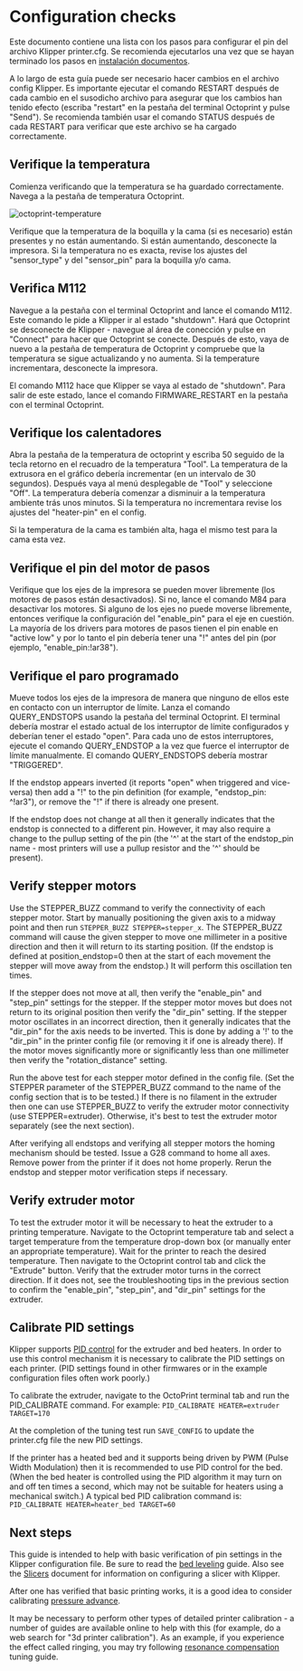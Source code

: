 # Configuration checks

Este documento contiene una lista con los pasos para configurar el pin del archivo Klipper printer.cfg. Se recomienda ejecutarlos una vez que se hayan terminado los pasos en [instalación documentos](installation.md).

A lo largo de esta guía puede ser necesario hacer cambios en el archivo config Klipper. Es importante ejecutar el comando RESTART después de cada cambio en el susodicho archivo para asegurar que los cambios han tenido efecto (escriba "restart" en la pestaña del terminal Octoprint y pulse "Send"). Se recomienda también usar el comando STATUS después de cada RESTART para verificar que este archivo se ha cargado correctamente.

## Verifique la temperatura

Comienza verificando que la temperatura se ha guardado correctamente. Navega a la pestaña de temperatura Octoprint.

![octoprint-temperature](img/octoprint-temperature.png)

Verifique que la temperatura de la boquilla y la cama (si es necesario) están presentes y no están aumentando. Si están aumentando, desconecte la impresora. Si la temperatura no es exacta, revise los ajustes del "sensor_type" y del "sensor_pin" para la boquilla y/o cama.

## Verifica M112

Navegue a la pestaña con el terminal Octoprint and lance el comando M112. Este comando le pide a Klipper ir al estado "shutdown". Hará que Octoprint se desconecte de Klipper - navegue al área de conección y pulse en "Connect" para hacer que Octoprint se conecte. Después de esto, vaya de nuevo a la pestaña de temperatura de Octoprint y compruebe que la temperatura se sigue actualizando y no aumenta. Si la temperature incrementara, desconecte la impresora.

El comando M112 hace que Klipper se vaya al estado de "shutdown". Para salir de este estado, lance el comando FIRMWARE_RESTART en la pestaña con el terminal Octoprint.

## Verifique los calentadores

Abra la pestaña de la temperatura de octoprint y escriba 50 seguido de la tecla retorno en el recuadro de la temperatura "Tool". La temperatura de la extrusora en el gráfico debería incrementar (en un intervalo de 30 segundos). Después vaya al menú desplegable de "Tool" y seleccione "Off". La temperatura debería comenzar a disminuir a la temperatura ambiente trás unos minutos. Si la temperatura no incrementara revise los ajustes del "heater-pin" en el config.

Si la temperatura de la cama es también alta, haga el mismo test para la cama esta vez.

## Verifique el pin del motor de pasos

Verifique que los ejes de la impresora se pueden mover libremente (los motores de pasos están desactivados). Si no, lance el comando M84 para desactivar los motores. Si alguno de los ejes no puede moverse libremente, entonces verifique la configuración del "enable_pin" para el eje en cuestión. La mayoría de los drivers para motores de pasos tienen el pin enable en "active low" y por lo tanto el pin debería tener una "!" antes del pin (por ejemplo, "enable_pin:!ar38").

## Verifique el paro programado

Mueve todos los ejes de la impresora de manera que ninguno de ellos este en contacto con un interruptor de límite. Lanza el comando QUERY_ENDSTOPS usando la pestaña del terminal Octoprint. El terminal debería mostrar el estado actual de los interruptor de límite configurados y deberían tener el estado "open". Para cada uno de estos interruptores, ejecute el comando QUERY_ENDSTOP a la vez que fuerce el interruptor de límite manualmente. El comando QUERY_ENDSTOPS debería mostrar "TRIGGERED".

If the endstop appears inverted (it reports "open" when triggered and vice-versa) then add a "!" to the pin definition (for example, "endstop_pin: ^!ar3"), or remove the "!" if there is already one present.

If the endstop does not change at all then it generally indicates that the endstop is connected to a different pin. However, it may also require a change to the pullup setting of the pin (the '^' at the start of the endstop_pin name - most printers will use a pullup resistor and the '^' should be present).

## Verify stepper motors

Use the STEPPER_BUZZ command to verify the connectivity of each stepper motor. Start by manually positioning the given axis to a midway point and then run `STEPPER_BUZZ STEPPER=stepper_x`. The STEPPER_BUZZ command will cause the given stepper to move one millimeter in a positive direction and then it will return to its starting position. (If the endstop is defined at position_endstop=0 then at the start of each movement the stepper will move away from the endstop.) It will perform this oscillation ten times.

If the stepper does not move at all, then verify the "enable_pin" and "step_pin" settings for the stepper. If the stepper motor moves but does not return to its original position then verify the "dir_pin" setting. If the stepper motor oscillates in an incorrect direction, then it generally indicates that the "dir_pin" for the axis needs to be inverted. This is done by adding a '!' to the "dir_pin" in the printer config file (or removing it if one is already there). If the motor moves significantly more or significantly less than one millimeter then verify the "rotation_distance" setting.

Run the above test for each stepper motor defined in the config file. (Set the STEPPER parameter of the STEPPER_BUZZ command to the name of the config section that is to be tested.) If there is no filament in the extruder then one can use STEPPER_BUZZ to verify the extruder motor connectivity (use STEPPER=extruder). Otherwise, it's best to test the extruder motor separately (see the next section).

After verifying all endstops and verifying all stepper motors the homing mechanism should be tested. Issue a G28 command to home all axes. Remove power from the printer if it does not home properly. Rerun the endstop and stepper motor verification steps if necessary.

## Verify extruder motor

To test the extruder motor it will be necessary to heat the extruder to a printing temperature. Navigate to the Octoprint temperature tab and select a target temperature from the temperature drop-down box (or manually enter an appropriate temperature). Wait for the printer to reach the desired temperature. Then navigate to the Octoprint control tab and click the "Extrude" button. Verify that the extruder motor turns in the correct direction. If it does not, see the troubleshooting tips in the previous section to confirm the "enable_pin", "step_pin", and "dir_pin" settings for the extruder.

## Calibrate PID settings

Klipper supports [PID control](https://en.wikipedia.org/wiki/PID_controller) for the extruder and bed heaters. In order to use this control mechanism it is necessary to calibrate the PID settings on each printer. (PID settings found in other firmwares or in the example configuration files often work poorly.)

To calibrate the extruder, navigate to the OctoPrint terminal tab and run the PID_CALIBRATE command. For example: `PID_CALIBRATE HEATER=extruder TARGET=170`

At the completion of the tuning test run `SAVE_CONFIG` to update the printer.cfg file the new PID settings.

If the printer has a heated bed and it supports being driven by PWM (Pulse Width Modulation) then it is recommended to use PID control for the bed. (When the bed heater is controlled using the PID algorithm it may turn on and off ten times a second, which may not be suitable for heaters using a mechanical switch.) A typical bed PID calibration command is: `PID_CALIBRATE HEATER=heater_bed TARGET=60`

## Next steps

This guide is intended to help with basic verification of pin settings in the Klipper configuration file. Be sure to read the [bed leveling](Bed_Level.md) guide. Also see the [Slicers](Slicers.md) document for information on configuring a slicer with Klipper.

After one has verified that basic printing works, it is a good idea to consider calibrating [pressure advance](Pressure_Advance.md).

It may be necessary to perform other types of detailed printer calibration - a number of guides are available online to help with this (for example, do a web search for "3d printer calibration"). As an example, if you experience the effect called ringing, you may try following [resonance compensation](Resonance_Compensation.md) tuning guide.
